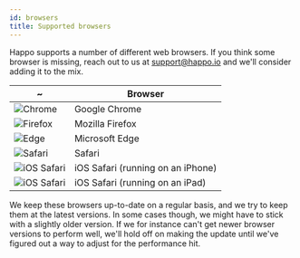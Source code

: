 ```yaml
---
id: browsers
title: Supported browsers
---
```


Happo supports a number of different web browsers. If you think some browser is
missing, reach out to us at support@happo.io and we'll consider adding it to
the mix.

| ~                                                              | Browser                           |
| -------------------------------------------------------------- | --------------------------------- |
| ![Chrome](/img/browser-icons/chrome.svg)                       | Google Chrome                     |
| ![Firefox](/img/browser-icons/firefox.svg)                     | Mozilla Firefox                   |
| ![Edge](/img/browser-icons/edge.svg)                           | Microsoft Edge                    |
| ![Safari](/img/browser-icons/safari.svg)                       | Safari                            |
| ![iOS Safari](/img/browser-icons/ios-safari.svg)               | iOS Safari (running on an iPhone) |
| ![iOS Safari](/img/browser-icons/ios-safari.svg)               | iOS Safari (running on an iPad) |

We keep these browsers up-to-date on a regular basis, and we try to keep them at
the latest versions. In some cases though, we might have to stick with a slightly
older version. If we for instance can't get newer browser versions to perform
well, we'll hold off on making the update until we've figured out a way to
adjust for the performance hit.
